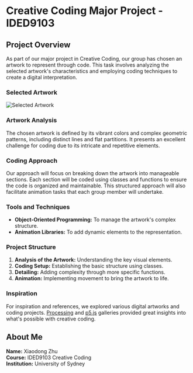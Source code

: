 # Creative Coding Major Project - IDED9103

## Project Overview
As part of our major project in Creative Coding, our group has chosen an artwork to represent through code. This task involves analyzing the selected artwork's characteristics and employing coding techniques to create a digital interpretation.

### Selected Artwork
![Selected Artwork](https://www.artsy.net/artwork/pacita-abad-wheels-of-fortune)

### Artwork Analysis
The chosen artwork is defined by its vibrant colors and complex geometric patterns, including distinct lines and flat partitions. It presents an excellent challenge for coding due to its intricate and repetitive elements.

### Coding Approach
Our approach will focus on breaking down the artwork into manageable sections. Each section will be coded using classes and functions to ensure the code is organized and maintainable. This structured approach will also facilitate animation tasks that each group member will undertake.

### Tools and Techniques
- **Object-Oriented Programming:** To manage the artwork's complex structure.
- **Animation Libraries:** To add dynamic elements to the representation.

### Project Structure
1. **Analysis of the Artwork:** Understanding the key visual elements.
2. **Coding Setup:** Establishing the basic structure using classes.
3. **Detailing:** Adding complexity through more specific functions.
4. **Animation:** Implementing movement to bring the artwork to life.

### Inspiration
For inspiration and references, we explored various digital artworks and coding projects. [Processing](https://processing.org/examples/) and [p5.js](https://p5js.org/examples/) galleries provided great insights into what's possible with creative coding.

## About Me
**Name:** Xiaodong Zhu  
**Course:** IDED9103 Creative Coding  
**Institution:** University of Sydney



